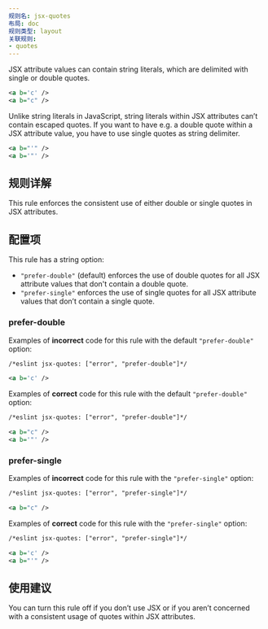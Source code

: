 ```yaml
---
规则名: jsx-quotes
布局: doc
规则类型: layout
关联规则:
- quotes
---
```




JSX attribute values can contain string literals, which are delimited with single or double quotes.

```xml
<a b='c' />
<a b="c" />
```

Unlike string literals in JavaScript, string literals within JSX attributes can’t contain escaped quotes.
If you want to have e.g. a double quote within a JSX attribute value, you have to use single quotes as string delimiter.

```xml
<a b="'" />
<a b='"' />
```

## 规则详解

This rule enforces the consistent use of either double or single quotes in JSX attributes.

## 配置项

This rule has a string option:

* `"prefer-double"` (default) enforces the use of double quotes for all JSX attribute values that don't contain a double quote.
* `"prefer-single"` enforces the use of single quotes for all JSX attribute values that don’t contain a single quote.

### prefer-double

Examples of **incorrect** code for this rule with the default `"prefer-double"` option:

```xml
/*eslint jsx-quotes: ["error", "prefer-double"]*/

<a b='c' />
```

Examples of **correct** code for this rule with the default `"prefer-double"` option:

```xml
/*eslint jsx-quotes: ["error", "prefer-double"]*/

<a b="c" />
<a b='"' />
```

### prefer-single

Examples of **incorrect** code for this rule with the `"prefer-single"` option:

```xml
/*eslint jsx-quotes: ["error", "prefer-single"]*/

<a b="c" />
```

Examples of **correct** code for this rule with the `"prefer-single"` option:

```xml
/*eslint jsx-quotes: ["error", "prefer-single"]*/

<a b='c' />
<a b="'" />
```

## 使用建议

You can turn this rule off if you don’t use JSX or if you aren’t concerned with a consistent usage of quotes within JSX attributes.

